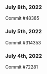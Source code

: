 ### July 8th, 2022

Commit #48385

### July 5th, 2022

Commit #314353


### July 4th, 2022

Commit #72281
